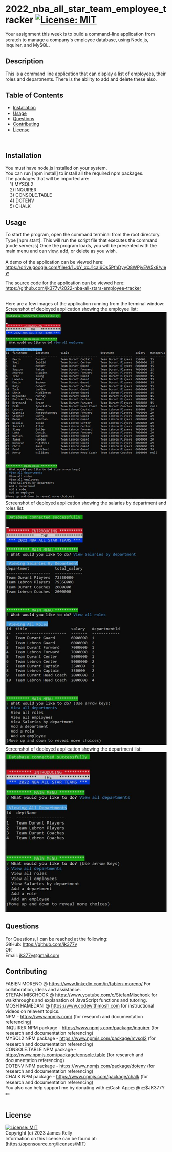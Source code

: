 # 2022_nba_all_star_team_employee_tracker     [![License: MIT](https://img.shields.io/badge/License-MIT-yellow.svg)](https://opensource.org/licenses/MIT)
Your assignment this week is to build a command-line application from scratch to manage a company's employee database, using Node.js, Inquirer, and MySQL.
<br>

## Description
This is a command line application that can display a list of employees, their roles and departments.  There is the ability to add and delete these also.
<br>

## Table of Contents
- [Installation](#installation)
- [Usage](#usage)
- [Questions](#questions)
- [Contributing](#contributing)
- [License](#license)
<br>

## Installation
You must have node.js installed on your system.<br>
You can run [npm install] to install all the required npm packages.<br>
The packages that will be imported are:
    <br>&emsp;1) MYSQL2
    <br>&emsp;2) INQUIRER
    <br>&emsp;3) CONSOLE.TABLE
    <br>&emsp;4) DOTENV
    <br>&emsp;5) CHALK
<br>

## Usage
To start the program, open the command terminal from the root directory.
Type [npm start].  This will run the script file that executes the command [node server.js]
Once the program loads, you will be presented with the main menu and can view, add, or delete as you wish.
<br>
<br>
A demo of the application can be viewed here:
<br>
https://drive.google.com/file/d/1UbY_xcJ1caI6Os5PfnDyyO8WPjvEW5x8/view
<br>

The source code for the application can be viewed here:
<br>
https://github.com/jk377y/2022-nba-all-stars-employee-tracker

<br>
Here are a few images of the application running from the terminal window:
<br>
Screenshot of deployed application showing the employee list:
<br>
<img src="./assets/images/employeeList.JPG" alt="screenshot of deployed application showing the employee list" width=800px>
<br>
Screenshot of deployed application showing the salaries by department and roles list:
<br>
<img src="./assets/images/salariesAndRoles.JPG" alt="screenshot of deployed application showing the salaries by department and roles list" width=600px>
<br>
Screenshot of deployed application showing the department list:
<br>
<img src="./assets/images/departments.JPG" alt="screenshot of deployed application showing the department list" width=550px>
<br>

## Questions
For Questions, I can be reached at the following:
<br>GitHub:  https://github.com/jk377y
<br>OR
<br>Email:  jk377y@gmail.com
<br>

## Contributing
FABIEN MORENO @ https://www.linkedin.com/in/fabien-moreno/
For collaboration, ideas and assistance.
<br>
STEFAN MISCHOOK @ https://www.youtube.com/c/StefanMischook for walkthroughs and explanation of JavaScript functions and tutoring.
<br>
MOSH HAMEDANI @ https://www.codewithmosh.com for instructional videos on relavent topics.
<br>
NPM - https://www.npmjs.com/ (for research and documentation referencing)
<br>
INQUIRER NPM package - https://www.npmjs.com/package/inquirer (for research and documentation referencing)
<br>
MYSQL2 NPM package - https://www.npmjs.com/package/mysql2 (for research and documentation referencing)
<br>
CONSOLE.TABLE NPM package - https://www.npmjs.com/package/console.table (for research and documentation referencing)
<br>
DOTENV NPM package - https://www.npmjs.com/package/dotenv (for research and documentation referencing)
<br>
CHALK NPM package - https://www.npmjs.com/package/chalk (for research and documentation referencing)
<br>
You also can help support me by donating with 💵Cash App💵 @ 💵$JK377Y💵
<br><br>

## License
[![License: MIT](https://img.shields.io/badge/License-MIT-yellow.svg)](https://opensource.org/licenses/MIT)
<br>Copyright (c) 2023 James Kelly
<br>Information on this license can be found at: (https://opensource.org/licenses/MIT)